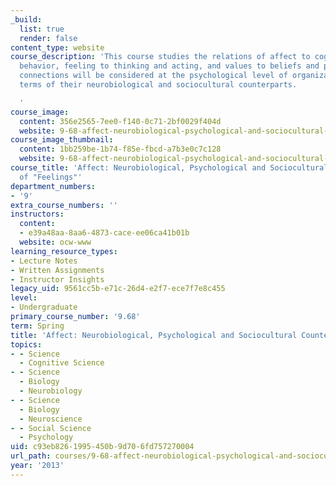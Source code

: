 ```yaml
---
_build:
  list: true
  render: false
content_type: website
course_description: 'This course studies the relations of affect to cognition and
  behavior, feeling to thinking and acting, and values to beliefs and practices. These
  connections will be considered at the psychological level of organization and in
  terms of their neurobiological and sociocultural counterparts.

  '
course_image:
  content: 356e2565-7ee0-f140-0c71-2bf0029f404d
  website: 9-68-affect-neurobiological-psychological-and-sociocultural-counterparts-of-feelings-spring-2013
course_image_thumbnail:
  content: 1bb259be-1b74-f85e-fbcd-a7b3e0c7c128
  website: 9-68-affect-neurobiological-psychological-and-sociocultural-counterparts-of-feelings-spring-2013
course_title: 'Affect: Neurobiological, Psychological and Sociocultural Counterparts
  of "Feelings"'
department_numbers:
- '9'
extra_course_numbers: ''
instructors:
  content:
  - e39a48aa-8aa6-4873-cace-ee06ca41b01b
  website: ocw-www
learning_resource_types:
- Lecture Notes
- Written Assignments
- Instructor Insights
legacy_uid: 9561cc5b-e71c-26d4-e2f7-ece7f7e8c455
level:
- Undergraduate
primary_course_number: '9.68'
term: Spring
title: 'Affect: Neurobiological, Psychological and Sociocultural Counterparts of "Feelings"'
topics:
- - Science
  - Cognitive Science
- - Science
  - Biology
  - Neurobiology
- - Science
  - Biology
  - Neuroscience
- - Social Science
  - Psychology
uid: c93eb826-1995-450b-9d70-6fd757270004
url_path: courses/9-68-affect-neurobiological-psychological-and-sociocultural-counterparts-of-feelings-spring-2013
year: '2013'
---
```

